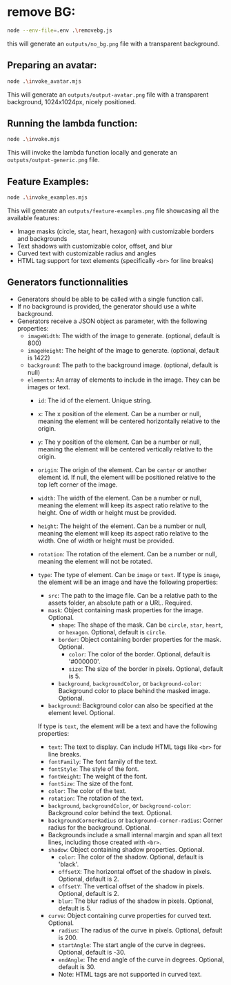# remove BG:

```bash
node --env-file=.env .\removebg.js
```

this will generate an `outputs/no_bg.png` file with a transparent background.

## Preparing an avatar:

```bash
node .\invoke_avatar.mjs
```

This will generate an `outputs/output-avatar.png` file with a transparent background, 1024x1024px, nicely positioned.

## Running the lambda function:

```bash
node .\invoke.mjs
```

This will invoke the lambda function locally and generate an `outputs/output-generic.png` file.

## Feature Examples:

```bash
node .\invoke_examples.mjs
```

This will generate an `outputs/feature-examples.png` file showcasing all the available features:
- Image masks (circle, star, heart, hexagon) with customizable borders and backgrounds
- Text shadows with customizable color, offset, and blur
- Curved text with customizable radius and angles
- HTML tag support for text elements (specifically `<br>` for line breaks)



## Generators functionnalities

*   Generators should be able to be called with a single function call.
*   If no background is provided, the generator should use a white background.
*   Generators receive a JSON object as parameter, with the following properties:
    *   `imageWidth`: The width of the image to generate. (optional, default is 800)
    *   `imageHeight`: The height of the image to generate. (optional, default is 1422)
    *   `background`: The path to the background image. (optional, default is null)
    *   `elements`: An array of elements to include in the image. They can be images or text.
        *   `id`: The id of the element. Unique string.
        *   `x`: The x position of the element. Can be a number or null, meaning the element will be centered horizontally relative to the origin.
        *   `y`: The y position of the element. Can be a number or null, meaning the element will be centered vertically relative to the origin.
        *   `origin`: The origin of the element. Can be `center` or another element id. If null, the element will be positioned relative to the top left corner of the image.
        *   `width`: The width of the element. Can be a number or null, meaning the element will keep its aspect ratio relative to the height. One of width or height must be provided.
        *   `height`: The height of the element. Can be a number or null, meaning the element will keep its aspect ratio relative to the width. One of width or height must be provided.
        *   `rotation`: The rotation of the element. Can be a number or null, meaning the element will not be rotated.
        *   `type`: The type of element. Can be `image` or `text`.
            If type is `image`, the element will be an image and have the following properties:
            *   `src`: The path to the image file. Can be a relative path to the assets folder, an absolute path or a URL. Required.
            *   `mask`: Object containing mask properties for the image. Optional.
                *   `shape`: The shape of the mask. Can be `circle`, `star`, `heart`, or `hexagon`. Optional, default is `circle`.
                *   `border`: Object containing border properties for the mask. Optional.
                    *   `color`: The color of the border. Optional, default is '#000000'.
                    *   `size`: The size of the border in pixels. Optional, default is 5.
                *   `background`, `backgroundColor`, or `background-color`: Background color to place behind the masked image. Optional.
            *   `background`: Background color can also be specified at the element level. Optional.
            
            If type is `text`, the element will be a text and have the following properties:
            *   `text`: The text to display. Can include HTML tags like `<br>` for line breaks.
            *   `fontFamily`: The font family of the text.
            *   `fontStyle`: The style of the font.
            *   `fontWeight`: The weight of the font.
            *   `fontSize`: The size of the font.
            *   `color`: The color of the text.
            *   `rotation`: The rotation of the text.
            *   `background`, `backgroundColor`, or `background-color`: Background color behind the text. Optional.
            *   `backgroundCornerRadius` or `background-corner-radius`: Corner radius for the background. Optional.
            *   Backgrounds include a small internal margin and span all text lines, including those created with `<br>`.
            *   `shadow`: Object containing shadow properties. Optional.
                *   `color`: The color of the shadow. Optional, default is 'black'.
                *   `offsetX`: The horizontal offset of the shadow in pixels. Optional, default is 2.
                *   `offsetY`: The vertical offset of the shadow in pixels. Optional, default is 2.
                *   `blur`: The blur radius of the shadow in pixels. Optional, default is 5.
            *   `curve`: Object containing curve properties for curved text. Optional.
                *   `radius`: The radius of the curve in pixels. Optional, default is 200.
                *   `startAngle`: The start angle of the curve in degrees. Optional, default is -30.
                *   `endAngle`: The end angle of the curve in degrees. Optional, default is 30.
                *   Note: HTML tags are not supported in curved text.
